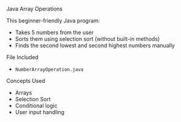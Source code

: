Java Array Operations

This beginner-friendly Java program:

- Takes 5 numbers from the user
- Sorts them using selection sort (without built-in methods)
- Finds the second lowest and second highest numbers manually

File Included
- `NumberArrayOperation.java`

Concepts Used
- Arrays
- Selection Sort
- Conditional logic
- User input handling


